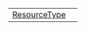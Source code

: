 |                                                                                                           |     |
| --------------------------------------------------------------------------------------------------------- | --- |
| [ResourceType](https://hamedfathi.gitbook.io/aurelia-2-doc-api/plugin-conventions/typealias/resourcetype) |     |